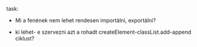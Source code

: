 task:

- Mi a fenének nem lehet rendesen importálni, exportálni?

- ki lehet- e szervezni azt a rohadt createElement-classList.add-append ciklust?
